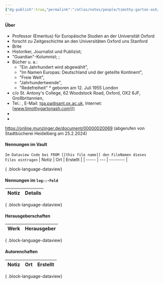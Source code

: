 ```yaml
---
{"dg-publish":true,"permalink":"/atlas/notes/people/timothy-garton-ash/","tags":["class/people"],"noteIcon":""}
---
```



#### Über
- Professor (Emeritus) für Europäische Studien an der Universität Oxford
- forscht zu Zeitgeschichte an den Universitäten Oxford uns Stanford
- Brite
- Historiker, Journalist und Publizist; 
- "Guardian"-Kolumnist; ; 
- Bücher u. a.: 
	- "Ein Jahrhundert wird abgewählt", 
	- "Im Namen Europas: Deutschland und der geteilte Kontinent", 
	- "Freie Welt", 
	- "Jahrhundertwende", 
	- "Redefreiheit"
* geboren am 12. Juli 1955 London
- c/o St. Antony's College, 62 Woodstock Road, Oxford, OX2 6JF, Großbritannien, 
- Tel.: , E-Mail: [tga.pa@sant.ox.ac.uk](mailto:tga.pa@sant.ox.ac.uk), Internet: [www.timothygartonash.com]()
- 
- 

https://online.munzinger.de/document/00000020069  (abgerufen von Stadtbücherei Heidelberg am 25.2.2024)


#### Nennungen im Vault
`Im Dataview Code bei FROM [[this file name]] den FileNamen dieses Files eintragen` 
| Notiz | Ort | Erstellt |
| ----- | --- | -------- |

{ .block-language-dataview}

#### Nennungen im `log::-Feld` 
| Notiz | Details |
| ----- | ------- |

{ .block-language-dataview}

#### Herausgeberschaften
| Werk | Herausgeber |
| ---- | ----------- |

{ .block-language-dataview}


#### Autorenchaften
| Notiz | Ort | Erstellt |
| ----- | --- | -------- |

{ .block-language-dataview}


